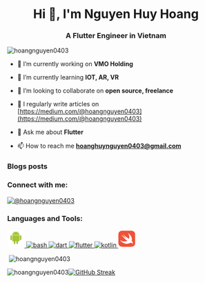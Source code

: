 <h1 align="center">Hi 👋, I'm Nguyen Huy Hoang</h1>
<h3 align="center">A Flutter Engineer in Vietnam</h3>

<p align="left"> <img src="https://komarev.com/ghpvc/?username=hoangnguyen0403&label=Profile%20views&color=0e75b6&style=flat" alt="hoangnguyen0403" /> </p>

- 🔭 I’m currently working on **VMO Holding**

- 🌱 I’m currently learning **IOT, AR, VR**

- 👯 I’m looking to collaborate on **open source, freelance**

- 📝 I regularly write articles on [https://medium.com/@hoangnguyen0403](https://medium.com/@hoangnguyen0403)

- 💬 Ask me about **Flutter**

- 📫 How to reach me **hoanghuynguyen0403@gmail.com**

### Blogs posts
<!-- BLOG-POST-LIST:START -->
<!-- BLOG-POST-LIST:END -->

<h3 align="left">Connect with me:</h3>
<p align="left">
<a href="https://medium.com/@hoangnguyen0403" target="blank"><img align="center" src="https://raw.githubusercontent.com/rahuldkjain/github-profile-readme-generator/master/src/images/icons/Social/medium.svg" alt="@hoangnguyen0403" height="30" width="40" /></a>
</p>

<h3 align="left">Languages and Tools:</h3>
<p align="left"> <a href="https://developer.android.com" target="_blank" rel="noreferrer"> <img src="https://raw.githubusercontent.com/devicons/devicon/master/icons/android/android-original-wordmark.svg" alt="android" width="40" height="40"/> </a> <a href="https://www.gnu.org/software/bash/" target="_blank" rel="noreferrer"> <img src="https://www.vectorlogo.zone/logos/gnu_bash/gnu_bash-icon.svg" alt="bash" width="40" height="40"/> </a> <a href="https://dart.dev" target="_blank" rel="noreferrer"> <img src="https://www.vectorlogo.zone/logos/dartlang/dartlang-icon.svg" alt="dart" width="40" height="40"/> </a> <a href="https://flutter.dev" target="_blank" rel="noreferrer"> <img src="https://www.vectorlogo.zone/logos/flutterio/flutterio-icon.svg" alt="flutter" width="40" height="40"/> </a> <a href="https://kotlinlang.org" target="_blank" rel="noreferrer"> <img src="https://www.vectorlogo.zone/logos/kotlinlang/kotlinlang-icon.svg" alt="kotlin" width="40" height="40"/> </a> <a href="https://developer.apple.com/swift/" target="_blank" rel="noreferrer"> <img src="https://raw.githubusercontent.com/devicons/devicon/master/icons/swift/swift-original.svg" alt="swift" width="40" height="40"/> </a> </p> 

<p>&nbsp;<img align="center" src="https://github-readme-stats.vercel.app/api?username=hoangnguyen0403&show_icons=true&locale=en" alt="hoangnguyen0403" /></p>

<p><img align="left" src="https://github-readme-stats.vercel.app/api/top-langs?username=hoangnguyen0403&show_icons=true&locale=en&layout=default" alt="hoangnguyen0403" /></p>

[![GitHub Streak](https://github-readme-streak-stats.herokuapp.com/?user=HoangNguyen0403)](https://git.io/streak-stats)


